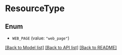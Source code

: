 # ResourceType

## Enum


* `WEB_PAGE` (value: `"web_page"`)


[[Back to Model list]](../README.md#documentation-for-models) [[Back to API list]](../README.md#documentation-for-api-endpoints) [[Back to README]](../README.md)



